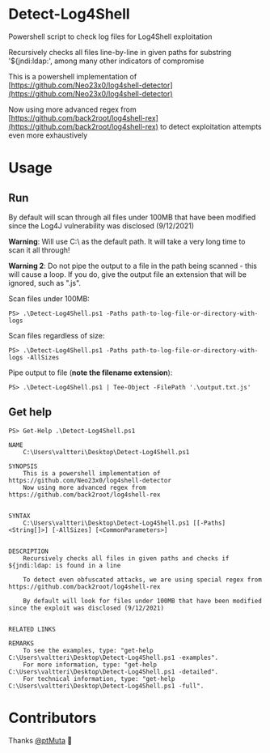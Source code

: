 # Detect-Log4Shell
Powershell script to check log files for Log4Shell exploitation

Recursively checks all files line-by-line in given paths for substring '${jndi:ldap:', among many other indicators of compromise

This is a powershell implementation of [https://github.com/Neo23x0/log4shell-detector](https://github.com/Neo23x0/log4shell-detector)

Now using more advanced regex from [https://github.com/back2root/log4shell-rex](https://github.com/back2root/log4shell-rex) to detect exploitation attempts even more exhaustively 

# Usage

## Run
By default will scan through all files under 100MB that have been modified since the Log4J vulnerability was disclosed (9/12/2021)

**Warning**: Will use C:\ as the default path. It will take a very long time to scan it all through!

**Warning 2**: Do not pipe the output to a file in the path being scanned - this will cause a loop. If you do, give the output file an extension that will be ignored, such as ".js".

Scan files under 100MB:
```
PS> .\Detect-Log4Shell.ps1 -Paths path-to-log-file-or-directory-with-logs
```

Scan files regardless of size:
```
PS> .\Detect-Log4Shell.ps1 -Paths path-to-log-file-or-directory-with-logs -AllSizes
```

Pipe output to file (**note the filename extension**):
```
PS> .\Detect-Log4Shell.ps1 | Tee-Object -FilePath '.\output.txt.js'
```

## Get help
```
PS> Get-Help .\Detect-Log4Shell.ps1

NAME
    C:\Users\valtteri\Desktop\Detect-Log4Shell.ps1

SYNOPSIS
    This is a powershell implementation of https://github.com/Neo23x0/log4shell-detector
    Now using more advanced regex from https://github.com/back2root/log4shell-rex


SYNTAX
    C:\Users\valtteri\Desktop\Detect-Log4Shell.ps1 [[-Paths] <String[]>] [-AllSizes] [<CommonParameters>]


DESCRIPTION
    Recursively checks all files in given paths and checks if ${jndi:ldap: is found in a line
    
    To detect even obfuscated attacks, we are using special regex from https://github.com/back2root/log4shell-rex

    By default will look for files under 100MB that have been modified since the exploit was disclosed (9/12/2021)


RELATED LINKS

REMARKS
    To see the examples, type: "get-help C:\Users\valtteri\Desktop\Detect-Log4Shell.ps1 -examples".
    For more information, type: "get-help C:\Users\valtteri\Desktop\Detect-Log4Shell.ps1 -detailed".
    For technical information, type: "get-help C:\Users\valtteri\Desktop\Detect-Log4Shell.ps1 -full".

```

# Contributors

Thanks [@ptMuta](https://github.com/ptMuta) :slightly_smiling_face: